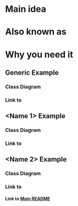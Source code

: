 # Main idea

# Also known as

# Why you need it

## Generic Example
### Class Diagram

### Link to 

## <Name 1> Example
### Class Diagram

### Link to 

## <Name 2> Example
### Class Diagram

### Link to 


#### Link to [Main README](../README.md)